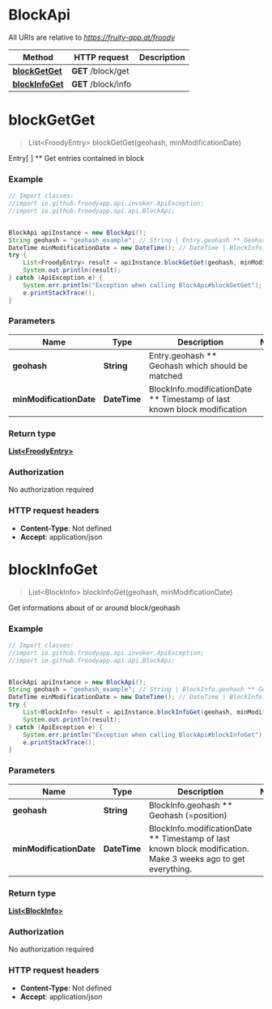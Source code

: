 # BlockApi

All URIs are relative to *https://fruity-app.at/froody*

Method | HTTP request | Description
------------- | ------------- | -------------
[**blockGetGet**](BlockApi.md#blockGetGet) | **GET** /block/get | 
[**blockInfoGet**](BlockApi.md#blockInfoGet) | **GET** /block/info | 


<a name="blockGetGet"></a>
# **blockGetGet**
> List&lt;FroodyEntry&gt; blockGetGet(geohash, minModificationDate)



Entry[ ] ** Get entries contained in block

### Example
```java
// Import classes:
//import io.github.froodyapp.api.invoker.ApiException;
//import io.github.froodyapp.api.api.BlockApi;


BlockApi apiInstance = new BlockApi();
String geohash = "geohash_example"; // String | Entry.geohash ** Geohash which should be matched
DateTime minModificationDate = new DateTime(); // DateTime | BlockInfo.modificationDate ** Timestamp of last known block modification
try {
    List<FroodyEntry> result = apiInstance.blockGetGet(geohash, minModificationDate);
    System.out.println(result);
} catch (ApiException e) {
    System.err.println("Exception when calling BlockApi#blockGetGet");
    e.printStackTrace();
}
```

### Parameters

Name | Type | Description  | Notes
------------- | ------------- | ------------- | -------------
 **geohash** | **String**| Entry.geohash ** Geohash which should be matched |
 **minModificationDate** | **DateTime**| BlockInfo.modificationDate ** Timestamp of last known block modification |

### Return type

[**List&lt;FroodyEntry&gt;**](FroodyEntry.md)

### Authorization

No authorization required

### HTTP request headers

 - **Content-Type**: Not defined
 - **Accept**: application/json

<a name="blockInfoGet"></a>
# **blockInfoGet**
> List&lt;BlockInfo&gt; blockInfoGet(geohash, minModificationDate)



Get informations about of or around block/geohash

### Example
```java
// Import classes:
//import io.github.froodyapp.api.invoker.ApiException;
//import io.github.froodyapp.api.api.BlockApi;


BlockApi apiInstance = new BlockApi();
String geohash = "geohash_example"; // String | BlockInfo.geohash ** Geohash (=position)
DateTime minModificationDate = new DateTime(); // DateTime | BlockInfo.modificationDate ** Timestamp of last known block modification. Make 3 weeks ago to get everything.
try {
    List<BlockInfo> result = apiInstance.blockInfoGet(geohash, minModificationDate);
    System.out.println(result);
} catch (ApiException e) {
    System.err.println("Exception when calling BlockApi#blockInfoGet");
    e.printStackTrace();
}
```

### Parameters

Name | Type | Description  | Notes
------------- | ------------- | ------------- | -------------
 **geohash** | **String**| BlockInfo.geohash ** Geohash (&#x3D;position) |
 **minModificationDate** | **DateTime**| BlockInfo.modificationDate ** Timestamp of last known block modification. Make 3 weeks ago to get everything. |

### Return type

[**List&lt;BlockInfo&gt;**](BlockInfo.md)

### Authorization

No authorization required

### HTTP request headers

 - **Content-Type**: Not defined
 - **Accept**: application/json

